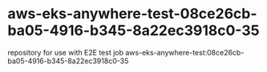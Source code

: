 # aws-eks-anywhere-test-08ce26cb-ba05-4916-b345-8a22ec3918c0-35
repository for use with E2E test job aws-eks-anywhere-test:08ce26cb-ba05-4916-b345-8a22ec3918c0-35

